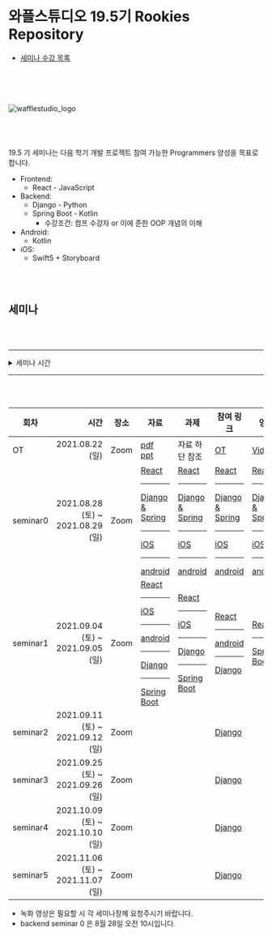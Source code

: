 # 와플스튜디오 19.5기 Rookies Repository

- [세미나 수강 목록](./seminar-list.md)

<br><br><br><br>![wafflestudio_logo](wafflestudio_logo.png)<br><br><br><br><br>
19.5 기 세미나는 다음 학기 개발 프로젝트 참여 가능한 Programmers 양성을 목표로 합니다.

- Frontend:
    - React - JavaScript
- Backend:
    - Django - Python
    - Spring Boot - Kotlin
        - 수강조건: 컴프 수강자 or 이에 준한 OOP 개념의 이해
- Android:
    - Kotlin
- iOS:
    - Swift5 + Storyboard

<br><br>

## 세미나

<br><br>

---

<details>
<summary>세미나 시간</summary>

| 세미나          | 요일   | 시간           |
| :-------------- | ------ | :------------- |
| 백엔드 (장고)   | 토요일 | 오전 10시      |
| 안드로이드      | 토요일 | 오전 11시 30분 |
| 백엔드 (스프링) | 토요일 | 오후 3시       |
| 프론트          | 토요일 | 오후 4시 30분  |
| iOS             | 일요일 | 오후 1시       |
    
- iOS 세미나용 설문 링크 : https://docs.google.com/forms/d/1xooe-6mre4lDUAF9k_3kIqJQ97DSHsLKf8j9QbGBaHI/edit#responses

</details>

---

<br><br>

| 회차     |                              시간 | 장소 | 자료 | 과제 | 참여 링크 | 영상 |
| -------- | --------------------------------: | ---- | ---- | ---- | ---- | ---- |
| OT       | 2021.08.22 (일)                  | Zoom |  [pdf][OT_PDF_LINK] <br> [ppt][OT_PPT_LINK]   |  자료 하단 참조    | [OT][OT_ZOOM_LINK] | [Video][OT_VIDEO_LINK] |
| seminar0 | 2021.08.28 (토) ~ 2021.08.29 (일) | Zoom | [React](react/seminar0) <hr> [Django & Spring](django/seminar0) <hr> [iOS][iOS_SEMINAR_0_PDF_LINK] <hr> [android](android/seminar_0) | [React](react/seminar0/assignment.md) <hr> [Django & Spring](django/seminar0/assignment0) <hr> [iOS](iOS/seminar0/assignment.md) <hr>[android](android/assignment_0) | [React][REACT_SEMINAR_0_ZOOM_LINK] <hr> [Django & Spring][DJANGO ZOOM LINK] <hr> [iOS][iOS_SEMINAR_0_ZOOM_LINK] <hr>[android][ANDROID_ZOOM_LINK] | [React][REACT_SEMINAR_0_VIDEO] <hr> [Django & Spring][DJANGO SEMINAR 0 VIDEO] <hr> [iOS][iOS_SEMINAR_0_VIDEO] <hr> [android][ANDROID_SEMINAR_0_VIDEO]|
| seminar1 | 2021.09.04 (토) ~ 2021.09.05 (일) | Zoom | [React](react/seminar1) <hr> [iOS](iOS/seminar1) <hr> [android](android/seminar_1) <hr> [Django](django/seminar1) <hr> [Spring Boot](springboot/seminar1)    | [React](react/seminar1/assignment.md) <hr> [iOS][iOS_SEMINAR_1_PDF_LINK] <hr> [Django](django/seminar1/assignment1) <hr> [Spring Boot](springboot/seminar1/assignment1)                                               | [React][REACT_SEMINAR_1_ZOOM_LINK]  <hr>[android][ANDROID_ZOOM_LINK] <hr> [Django][DJANGO ZOOM LINK] | [React][REACT_SEMINAR_1_VIDEO] <hr> [Spring Boot][SPRING_SEMINAR_1_VIDEO]|
| seminar2 | 2021.09.11 (토) ~ 2021.09.12 (일) | Zoom |      |      |   [Django][DJANGO ZOOM LINK]   | |
| seminar3 | 2021.09.25 (토) ~ 2021.09.26 (일) | Zoom |      |      |   [Django][DJANGO ZOOM LINK]  | |
| seminar4 | 2021.10.09 (토) ~ 2021.10.10 (일) | Zoom |      |      |   [Django][DJANGO ZOOM LINK]  | |
| seminar5 | 2021.11.06 (토) ~ 2021.11.07 (일) | Zoom |      |      |   [Django][DJANGO ZOOM LINK]  | |

* 녹화 영상은 필요할 시 각 세미나장께 요청주시기 바랍니다.
* backend seminar 0 은 8월 28일 오전 10시입니다.

<!--
하단에는 각종 url들 작성 부탁드립니다 (인라인으로 다 쓰면 너무 더러워져서)
-->

[OT_PDF_LINK]: ./wafflestudio%2019.5%20rookies%20OT.pdf
[OT_PPT_LINK]: https://docs.google.com/presentation/d/1BbIe3rkbvT41k4PHq22_ZTsqmFeIU_mACuUjdqtwMlA/edit?usp=sharing
[OT_ZOOM_LINK]: https://snu-ac-kr.zoom.us/j/83372089986?pwd=RzgxYkp3Y3RIMURYamxjZlEwOVR4UT09
[OT_VIDEO_LINK]: https://youtu.be/mDjuOgC-HSM

[REACT_SEMINAR_0_ZOOM_LINK]: https://snu-ac-kr.zoom.us/j/4853897459
[REACT_SEMINAR_1_ZOOM_LINK]: https://snu-ac-kr.zoom.us/j/86478334742
[REACT_SEMINAR_0_VIDEO]: https://youtu.be/DQEd7xfGOsA
[REACT_SEMINAR_1_VIDEO]: https://youtu.be/68BHZB7tjY4

[DJANGO ZOOM LINK]: https://snu-ac-kr.zoom.us/j/86836696847?pwd=eVlSL2VkZXZjalhvOGJjamI5ODFQZz09
[DJANGO SEMINAR 0 VIDEO]: https://youtu.be/dCen0qvKaac 

[iOS_SEMINAR_0_ZOOM_LINK]: https://snu-ac-kr.zoom.us/j/87432134235
[iOS_SEMINAR_0_VIDEO]: https://youtu.be/uc9GcZj1UmI
[iOS_SEMINAR_0_PDF_LINK]: ./iOS/seminar0/ios-seminar-0.pdf
[iOS_SEMINAR_1_ZOOM_LINK]: 
[iOS_SEMINAR_1_VIDEO]: 
[iOS_SEMINAR_1_PDF_LINK]: ./iOS/seminar1/ios-seminar-1.pdf

[SPRING_SEMINAR_1_VIDEO]: https://youtu.be/CqC8tQOCxPQ
[SPRING_SEMINAR_1_ZOOM_LINK]:
[SPRING_SEMINAR_1_

[ANDROID_ZOOM_LINK]: https://snu-ac-kr.zoom.us/j/9990095624
[ANDROID_SEMINAR_0_VIDEO]: https://youtu.be/orCngfd8_20
